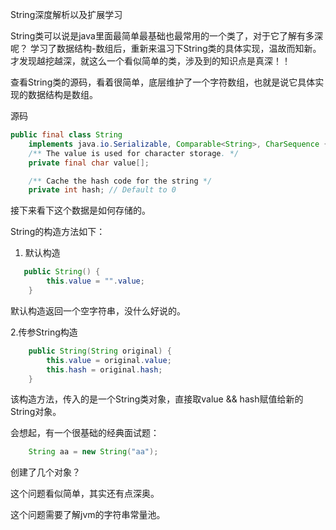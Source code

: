 String深度解析以及扩展学习

String类可以说是java里面最简单最基础也最常用的一个类了，对于它了解有多深呢？
学习了数据结构-数组后，重新来温习下String类的具体实现，温故而知新。才发现越挖越深，就这么一个看似简单的类，涉及到的知识点是真深！！

查看String类的源码，看着很简单，底层维护了一个字符数组，也就是说它具体实现的数据结构是数组。

源码
``` java
public final class String
    implements java.io.Serializable, Comparable<String>, CharSequence {
    /** The value is used for character storage. */
    private final char value[];

    /** Cache the hash code for the string */
    private int hash; // Default to 0


```
接下来看下这个数据是如何存储的。

String的构造方法如下：
1. 默认构造
``` java
   public String() {
        this.value = "".value;
    }
```
默认构造返回一个空字符串，没什么好说的。

2.传参String构造
``` java
    public String(String original) {
        this.value = original.value;
        this.hash = original.hash;
    }
```
该构造方法，传入的是一个String类对象，直接取value && hash赋值给新的String对象。

会想起，有一个很基础的经典面试题：
``` java
    String aa = new String("aa");
```
创建了几个对象？

这个问题看似简单，其实还有点深奥。

这个问题需要了解jvm的字符串常量池。















